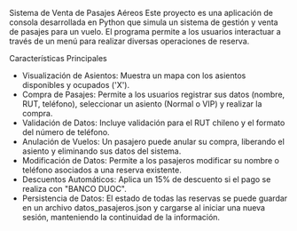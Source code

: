 Sistema de Venta de Pasajes Aéreos
Este proyecto es una aplicación de consola desarrollada en Python que simula un sistema de gestión y venta de pasajes para un vuelo. El programa permite a los usuarios interactuar a través de un menú para realizar diversas operaciones de reserva.

Características Principales
- Visualización de Asientos: Muestra un mapa con los asientos disponibles y ocupados ('X').
- Compra de Pasajes: Permite a los usuarios registrar sus datos (nombre, RUT, teléfono), seleccionar un asiento (Normal o VIP) y realizar la compra.
- Validación de Datos: Incluye validación para el RUT chileno y el formato del número de teléfono.
- Anulación de Vuelos: Un pasajero puede anular su compra, liberando el asiento y eliminando sus datos del sistema.
- Modificación de Datos: Permite a los pasajeros modificar su nombre o teléfono asociados a una reserva existente.
- Descuentos Automáticos: Aplica un 15% de descuento si el pago se realiza con "BANCO DUOC".
- Persistencia de Datos: El estado de todas las reservas se puede guardar en un archivo datos_pasajeros.json y cargarse al iniciar una nueva sesión, manteniendo la continuidad de la información.
